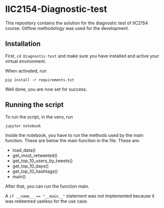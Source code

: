 # IIC2154-Diagnostic-test

This repository contains the solution for the diagnostic test of IIC2154 course. Gitflow methodology was used for the development.

## Installation

First, `cd Diagnostic-test` and make sure you have installed and active your virtual environment.

When activated, run
```
pip install -r requirements.txt
```
Well done, you are now set for success.

## Running the script

To run the script, in the venv, run
```
jupyter notebook
```
Inside the notebook, you have to run the methods used by the main function. These are below the main function in the file. These are:

- load_data()
- get_most_retweeted()
- get_top_10_users_by_tweets()
- get_top_10_days()
- get_top_10_hashtags()
- main()

After that, you can run the function main.

A `if __name__ == "__main__"` statement was not implemented because it was redeemed useless for the use case.
